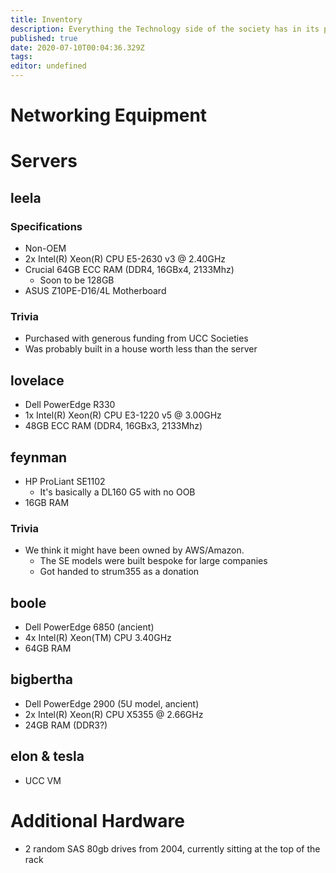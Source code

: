 ```yaml
---
title: Inventory
description: Everything the Technology side of the society has in its possession
published: true
date: 2020-07-10T00:04:36.329Z
tags: 
editor: undefined
---
```



# Networking Equipment

# Servers

## leela

### Specifications

* Non-OEM
* 2x Intel(R) Xeon(R) CPU E5-2630 v3 @ 2.40GHz
* Crucial 64GB ECC RAM (DDR4, 16GBx4, 2133Mhz)
	* Soon to be 128GB
* ASUS Z10PE-D16/4L Motherboard

### Trivia

* Purchased with generous funding from UCC Societies
* Was probably built in a house worth less than the server

## lovelace

* Dell PowerEdge R330
* 1x Intel(R) Xeon(R) CPU E3-1220 v5 @ 3.00GHz
* 48GB ECC RAM (DDR4, 16GBx3, 2133Mhz)

## feynman

* HP ProLiant SE1102
	* It's basically a DL160 G5 with no OOB
* 16GB RAM

### Trivia

* We think it might have been owned by AWS/Amazon.
	* The SE models were built bespoke for large companies
  * Got handed to strum355 as a donation

## boole

* Dell PowerEdge 6850 (ancient)
* 4x Intel(R) Xeon(TM) CPU 3.40GHz
* 64GB RAM

## bigbertha

* Dell PowerEdge 2900 (5U model, ancient) 
* 2x Intel(R) Xeon(R) CPU X5355 @ 2.66GHz
* 24GB RAM (DDR3?)

## elon & tesla

* UCC VM

# Additional Hardware
* 2 random SAS 80gb drives from 2004, currently sitting at the top of the rack

